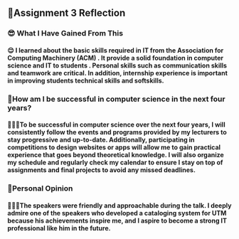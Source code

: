 <h2>🌹Assignment 3 Reflection</h2>  
 <h3> 😎 What I Have Gained From This </h3>
<h4> 😌 I learned about the basic skills required in IT from the Association for Computing Machinery (ACM) . It provide a solid foundation in computer science and IT to students . Personal skills such as communication skills and teamwork are critical. In addition, internship experience is important  in improving students technical skills and softskills. </h4>

<h3>👀How am I be successful in computer science in the next four years? </h3>
<h4> 🏃🏻‍♂️To be successful in computer science over the next four years, I will consistently follow the events and
 programs provided by my lecturers to stay progressive and up-to-date. Additionally, participating in competitions to design websites or apps will allow me to gain practical experience that goes beyond theoretical knowledge. I will also organize my schedule and regularly check my calendar to ensure I stay on top of assignments and  final projects to avoid any missed deadlines.</h4>

 <h3> 👑Personal Opinion  </h3>
<h4>👨🏻‍🎓The speakers were friendly and approachable during the talk. I deeply admire one of the speakers who developed a cataloging system for UTM because his achievements inspire me, and I aspire to become a strong IT professional like him in the future. <h4>
